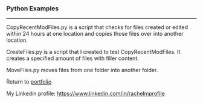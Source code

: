 ### Python Examples
***

CopyRecentModFiles.py is a script that checks for files created or edited within 24 hours at one location and copies those files over into another location.

CreateFiles.py is a script that I created to test CopyRecentModFiles. It creates a specified amount of files with filler content.

MoveFiles.py moves files from one folder into another folder.

Return to [portfolio](../../../)


My Linkedin profile: https://www.linkedin.com/in/rachelmprofile
